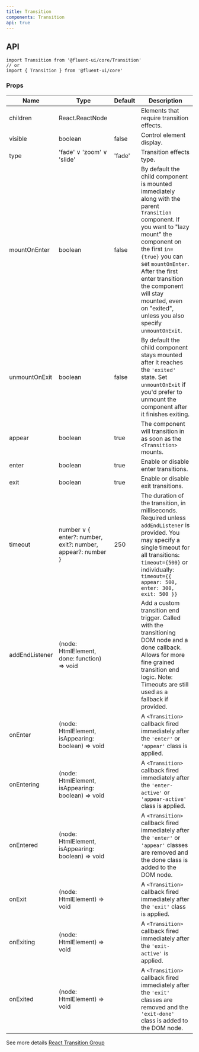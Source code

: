 ```yaml
---
title: Transition
components: Transition
api: true
---
```


## API

```
import Transition from '@fluent-ui/core/Transition'
// or
import { Transition } from '@fluent-ui/core'
```

### Props

| Name | Type | Default | Description |
| --- | --- | --- | --- |
| children | React.ReactNode |  | Elements that require transition effects. |
| visible | boolean | false | Control element display. |
| type | 'fade' &or; 'zoom' &or; 'slide' | 'fade' | Transition effects type. |
| mountOnEnter | boolean | false | By default the child component is mounted immediately along with the parent `Transition` component. If you want to "lazy mount" the component on the first `in={true}` you can set `mountOnEnter`. After the first enter transition the component will stay mounted, even on "exited", unless you also specify `unmountOnExit`. |
| unmountOnExit | boolean | false | By default the child component stays mounted after it reaches the `'exited'` state. Set `unmountOnExit` if you'd prefer to unmount the component after it finishes exiting. |
| appear | boolean | true | The component will transition in as soon as the `<Transition>` mounts. |
| enter | boolean | true | Enable or disable enter transitions. |
| exit | boolean | true | Enable or disable exit transitions. |
| timeout | number &or; { enter?: number, exit?: number, appear?: number } | 250 | The duration of the transition, in milliseconds. Required unless `addEndListener` is provided. You may specify a single timeout for all transitions: `timeout={500}` or individually: `timeout={{ appear: 500, enter: 300, exit: 500 }}` |
| addEndListener | (node: HtmlElement, done: function) => void |  | Add a custom transition end trigger. Called with the transitioning DOM node and a done callback. Allows for more fine grained transition end logic. Note: Timeouts are still used as a fallback if provided. |
| onEnter | (node: HtmlElement, isAppearing: boolean) => void |  | A `<Transition>` callback fired immediately after the `'enter'` or `'appear'` class is applied. |
| onEntering | (node: HtmlElement, isAppearing: boolean) => void |  | A `<Transition>` callback fired immediately after the `'enter-active'` or `'appear-active'` class is applied. |
| onEntered | (node: HtmlElement, isAppearing: boolean) => void |  | A `<Transition>` callback fired immediately after the `'enter'` or `'appear'` classes are removed and the done class is added to the DOM node. |
| onExit | (node: HtmlElement) => void |  | A `<Transition>` callback fired immediately after the `'exit'` class is applied. |
| onExiting | (node: HtmlElement) => void |  | A `<Transition>` callback fired immediately after the `'exit-active'` is applied. |
| onExited | (node: HtmlElement) => void |  | A `<Transition>` callback fired immediately after the `'exit'` classes are removed and the `'exit-done'` class is added to the DOM node. |

See more details [React Transition Group](https://github.com/reactjs/react-transition-group)
